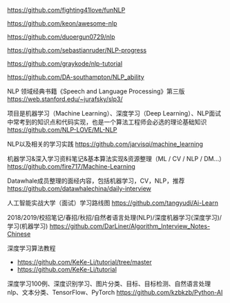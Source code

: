 
https://github.com/fighting41love/funNLP

https://github.com/keon/awesome-nlp

https://github.com/duoergun0729/nlp

https://github.com/sebastianruder/NLP-progress

https://github.com/graykode/nlp-tutorial

https://github.com/DA-southampton/NLP_ability

NLP 领域经典书籍《Speech and Language Processing》第三版   https://web.stanford.edu/~jurafsky/slp3/

项目是机器学习（Machine Learning）、深度学习（Deep Learning）、NLP面试中常考到的知识点和代码实现，也是一个算法工程师会必选的理论基础知识 https://github.com/NLP-LOVE/ML-NLP

NLP以及相关的学习实践 https://github.com/jarvisqi/machine_learning

机器学习&深入学习资料笔记&基本算法实现&资源整理（ML / CV / NLP / DM...）https://github.com/fire717/Machine-Learning

Datawhale成员整理的面经内容，包括机器学习，CV，NLP，推荐 https://github.com/datawhalechina/daily-interview

人工智能实战大学（面试）学习路线图  https://github.com/tangyudi/Ai-Learn

2018/2019/校招笔记/春招/秋招/自然者语言处理(NLP)/深度机器学习(深度学习)/学习(机器学习) https://github.com/DarLiner/Algorithm_Interview_Notes-Chinese

深度学习算法教程 
- https://github.com/KeKe-Li/tutorial/tree/master
- https://github.com/KeKe-Li/tutorial

深度学习100例、深度识别学习、图片分类、目标、目标检测、自然语言处理nlp、文本分类、TensorFlow、PyTorch  https://github.com/kzbkzb/Python-AI

